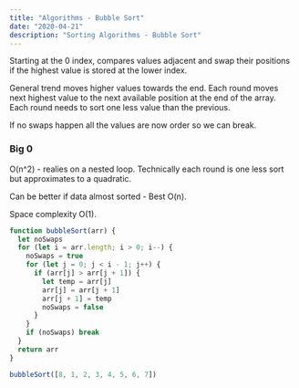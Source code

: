 ```yaml
---
title: "Algorithms - Bubble Sort"
date: "2020-04-21"
description: "Sorting Algorithms - Bubble Sort"
---
```


Starting at the 0 index, compares values adjacent and swap their positions if the highest value is stored at the lower index.

General trend moves higher values towards the end. Each round moves next highest value to the next available position at the end of the array. Each round needs to sort one less value than the previous.

If no swaps happen all the values are now order so we can break.

### Big 0

O(n^2) - realies on a nested loop. Technically each round is one less sort but approximates to a quadratic.

Can be better if data almost sorted - Best O(n).

Space complexity O(1).

```js
function bubbleSort(arr) {
  let noSwaps
  for (let i = arr.length; i > 0; i--) {
    noSwaps = true
    for (let j = 0; j < i - 1; j++) {
      if (arr[j] > arr[j + 1]) {
        let temp = arr[j]
        arr[j] = arr[j + 1]
        arr[j + 1] = temp
        noSwaps = false
      }
    }
    if (noSwaps) break
  }
  return arr
}

bubbleSort([8, 1, 2, 3, 4, 5, 6, 7])
```
